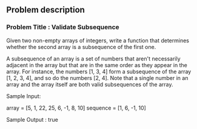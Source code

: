## Problem description

### Problem Title : Validate Subsequence

 Given two non-empty arrays of integers, write a function that determines whether the second array is a subsequence of the first one.

A subsequence of an array is a set of numbers that aren't necessarily adjacent in the array but that are in the same order as they appear in the array. For instance, the numbers [1, 3, 4] form a subsequence of the array [1, 2, 3, 4], and so do the numbers [2, 4]. Note that a single number in an array and the array itself are both valid subsequences of the array.

Sample Input:

array = [5, 1, 22, 25, 6, -1, 8, 10]
sequence = [1, 6, -1, 10]

Sample Output : true


